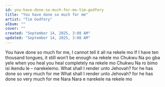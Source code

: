 ```yaml
---
id: you-have-done-so-much-for-me-tim-godfery
title: "You have done so much for me"
artist: "Tim Godfery"
album: ""
cover: ""
created: "September 14, 2025, 3:08 AM"
updated: "September 14, 2025, 3:08 AM"
---
```


You have done so much for me,
 I cannot tell it all 
na rekele mo
If I have ten thousand tongues,
it still won’t be enough 
na rekele mo
Chukwu Na po gba yele when you heal you heal completely
na rekele mo
Chukwu Na ro bimo isi ikendu le – narekelemo.
What shall I render unto Jehovah?
for he has done so very much for me
What shall I render unto Jehovah?
for he has done so very much for me
Nara Nara e narekele na rekele mo
